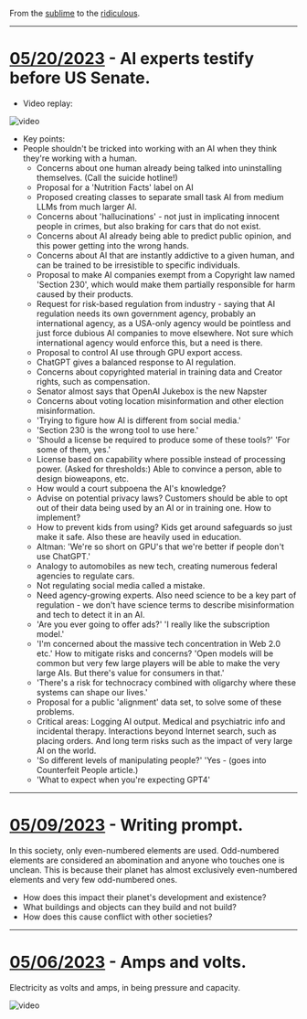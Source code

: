 From the [sublime](https://www.youtube.com/watch?v=CNUTlKqSO-I) to the [ridiculous](https://www.youtube.com/watch?v=zy9FkAXMBfk).

--------------------------------------------------------------------

# [05/20/2023](#05202023) - AI experts testify before US Senate.

- Video replay: 

![video](https://www.youtube.com/embed/8FXBm4rNcog)

- Key points: 
- People shouldn't be tricked into working with an AI when they think they're working with a human.
  - Concerns about one human already being talked into uninstalling themselves. (Call the suicide hotline!)
  - Proposal for a 'Nutrition Facts' label on AI
  - Proposed creating classes to separate small task AI from medium LLMs from much larger AI.
  - Concerns about 'hallucinations' - not just in implicating innocent people in crimes, but also braking for cars that do not exist.
  - Concerns about AI already being able to predict public opinion, and this power getting into the wrong hands.
  - Concerns about AI that are instantly addictive to a given human, and can be trained to be irresistible to specific individuals.
  - Proposal to make AI companies exempt from a Copyright law named 'Section 230', which would make them partially responsible for harm caused by their products.
  - Request for risk-based regulation from industry - saying that AI regulation needs its own government agency, probably an international agency, as a USA-only agency would be pointless and just force dubious AI companies to move elsewhere. Not sure which international agency would enforce this, but a need is there.
  - Proposal to control AI use through GPU export access.
  - ChatGPT gives a balanced response to AI regulation.
  - Concerns about copyrighted material in training data and Creator rights, such as compensation.
  - Senator almost says that OpenAI Jukebox is the new Napster
  - Concerns about voting location misinformation and other election misinformation.
  - 'Trying to figure how AI is different from social media.'
  - 'Section 230 is the wrong tool to use here.'
  - 'Should a license be required to produce some of these tools?' 'For some of them, yes.'
  - License based on capability where possible instead of processing power. (Asked for thresholds:) Able to convince a person, able to design bioweapons, etc.
  - How would a court subpoena the AI's knowledge?
  - Advise on potential privacy laws? Customers should be able to opt out of their data being used by an AI or in training one. How to implement?
  - How to prevent kids from using? Kids get around safeguards so just make it safe. Also these are heavily used in education.
  - Altman: 'We're so short on GPU's that we're better if people don't use ChatGPT.'
  - Analogy to automobiles as new tech, creating numerous federal agencies to regulate cars.
  - Not regulating social media called a mistake.
  - Need agency-growing experts. Also need science to be a key part of regulation - we don't have science terms to describe misinformation and tech to detect it in an AI.
  - 'Are you ever going to offer ads?' 'I really like the subscription model.'
  - 'I'm concerned about the massive tech concentration in Web 2.0 etc.' How to mitigate risks and concerns? 'Open models will be common but very few large players will be able to make the very large AIs. But there's value for consumers in that.'
  - 'There's a risk for technocracy combined with oligarchy where these systems can shape our lives.'
  - Proposal for a public 'alignment' data set, to solve some of these problems.
  - Critical areas: Logging AI output. Medical and psychiatric info and incidental therapy.  Interactions beyond Internet search, such as placing orders. And long term risks such as the impact of very large AI on the world.
  - 'So different levels of manipulating people?' 'Yes - (goes into Counterfeit People article.)
  - 'What to expect when you're expecting GPT4'

--------------------------------------------------------------------

# [05/09/2023](#05092023) - Writing prompt.

In this society, only even-numbered elements are used. Odd-numbered elements are considered an abomination and anyone who touches one is unclean. This is because their planet has almost exclusively even-numbered elements and very few odd-numbered ones.

- How does this impact their planet's development and existence?
- What buildings and objects can they build and not build?
- How does this cause conflict with other societies?

--------------------------------------------------------------------

# [05/06/2023](#05062023) - Amps and volts.

Electricity as volts and amps, in being pressure and capacity.

![video](https://www.youtube.com/embed/AI8tUHUas7U)
